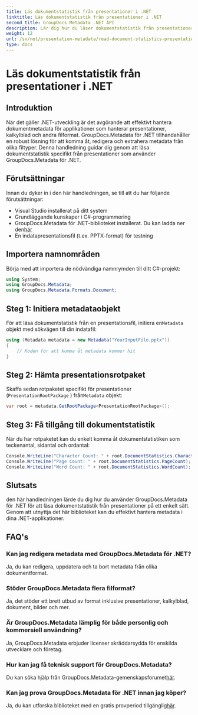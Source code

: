 ```yaml
---
title: Läs dokumentstatistik från presentationer i .NET
linktitle: Läs dokumentstatistik från presentationer i .NET
second_title: GroupDocs.Metadata .NET API
description: Lär dig hur du läser dokumentstatistik från presentationer i .NET med GroupDocs.Metadata för effektiv metadatahantering.
weight: 12
url: /sv/net/presentation-metadata/read-document-statistics-presentations/
type: docs
---
```

# Läs dokumentstatistik från presentationer i .NET

## Introduktion
När det gäller .NET-utveckling är det avgörande att effektivt hantera dokumentmetadata för applikationer som hanterar presentationer, kalkylblad och andra filformat. GroupDocs.Metadata för .NET tillhandahåller en robust lösning för att komma åt, redigera och extrahera metadata från olika filtyper. Denna handledning guidar dig genom att läsa dokumentstatistik specifikt från presentationer som använder GroupDocs.Metadata för .NET.
## Förutsättningar
Innan du dyker in i den här handledningen, se till att du har följande förutsättningar:
- Visual Studio installerat på ditt system
- Grundläggande kunskaper i C#-programmering
- GroupDocs.Metadata för .NET-biblioteket installerat. Du kan ladda ner den[här](https://releases.groupdocs.com/metadata/net/)
- En indatapresentationsfil (t.ex. PPTX-format) för testning

## Importera namnområden
Börja med att importera de nödvändiga namnrymden till ditt C#-projekt:
```csharp
using System;
using GroupDocs.Metadata;
using GroupDocs.Metadata.Formats.Document;
```
## Steg 1: Initiera metadataobjekt
 För att läsa dokumentstatistik från en presentationsfil, initiera en`Metadata` objekt med sökvägen till din indatafil:
```csharp
using (Metadata metadata = new Metadata("YourInputFile.pptx"))
{
    // Koden för att komma åt metadata kommer hit
}
```
## Steg 2: Hämta presentationsrotpaket
Skaffa sedan rotpaketet specifikt för presentationer (`PresentationRootPackage` ) från`Metadata` objekt:
```csharp
var root = metadata.GetRootPackage<PresentationRootPackage>();
```
## Steg 3: Få tillgång till dokumentstatistik
När du har rotpaketet kan du enkelt komma åt dokumentstatistiken som teckenantal, sidantal och ordantal:
```csharp
Console.WriteLine("Character Count: " + root.DocumentStatistics.CharacterCount);
Console.WriteLine("Page Count: " + root.DocumentStatistics.PageCount);
Console.WriteLine("Word Count: " + root.DocumentStatistics.WordCount);
```

## Slutsats
den här handledningen lärde du dig hur du använder GroupDocs.Metadata för .NET för att läsa dokumentstatistik från presentationer på ett enkelt sätt. Genom att utnyttja det här biblioteket kan du effektivt hantera metadata i dina .NET-applikationer.

## FAQ's
### Kan jag redigera metadata med GroupDocs.Metadata för .NET?
Ja, du kan redigera, uppdatera och ta bort metadata från olika dokumentformat.
### Stöder GroupDocs.Metadata flera filformat?
Ja, det stöder ett brett utbud av format inklusive presentationer, kalkylblad, dokument, bilder och mer.
### Är GroupDocs.Metadata lämplig för både personlig och kommersiell användning?
Ja, GroupDocs.Metadata erbjuder licenser skräddarsydda för enskilda utvecklare och företag.
### Hur kan jag få teknisk support för GroupDocs.Metadata?
 Du kan söka hjälp från GroupDocs.Metadata-gemenskapsforumet[här](https://forum.groupdocs.com/c/metadata/14).
### Kan jag prova GroupDocs.Metadata för .NET innan jag köper?
 Ja, du kan utforska biblioteket med en gratis provperiod tillgänglig[här](https://releases.groupdocs.com/).